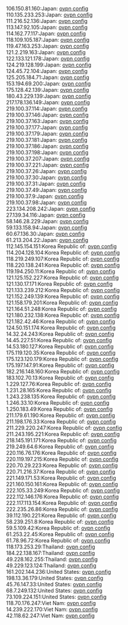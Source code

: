 106.150.81.160:Japan: [ovpn config](vpn/106_150_81_160.ovpn)  
110.135.233.253:Japan: [ovpn config](vpn/110_135_233_253.ovpn)  
111.216.52.136:Japan: [ovpn config](vpn/111_216_52_136.ovpn)  
113.147.92.105:Japan: [ovpn config](vpn/113_147_92_105.ovpn)  
114.162.77.117:Japan: [ovpn config](vpn/114_162_77_117.ovpn)  
118.109.105.187:Japan: [ovpn config](vpn/118_109_105_187.ovpn)  
119.47.163.253:Japan: [ovpn config](vpn/119_47_163_253.ovpn)  
121.2.219.163:Japan: [ovpn config](vpn/121_2_219_163.ovpn)  
122.133.121.178:Japan: [ovpn config](vpn/122_133_121_178.ovpn)  
124.219.128.199:Japan: [ovpn config](vpn/124_219_128_199.ovpn)  
124.45.72.104:Japan: [ovpn config](vpn/124_45_72_104.ovpn)  
125.205.184.71:Japan: [ovpn config](vpn/125_205_184_71.ovpn)  
153.194.69.200:Japan: [ovpn config](vpn/153_194_69_200.ovpn)  
175.128.42.139:Japan: [ovpn config](vpn/175_128_42_139.ovpn)  
180.43.229.139:Japan: [ovpn config](vpn/180_43_229_139.ovpn)  
217.178.136.149:Japan: [ovpn config](vpn/217_178_136_149.ovpn)  
219.100.37.114:Japan: [ovpn config](vpn/219_100_37_114.ovpn)  
219.100.37.146:Japan: [ovpn config](vpn/219_100_37_146.ovpn)  
219.100.37.163:Japan: [ovpn config](vpn/219_100_37_163.ovpn)  
219.100.37.177:Japan: [ovpn config](vpn/219_100_37_177.ovpn)  
219.100.37.179:Japan: [ovpn config](vpn/219_100_37_179.ovpn)  
219.100.37.181:Japan: [ovpn config](vpn/219_100_37_181.ovpn)  
219.100.37.186:Japan: [ovpn config](vpn/219_100_37_186.ovpn)  
219.100.37.198:Japan: [ovpn config](vpn/219_100_37_198.ovpn)  
219.100.37.207:Japan: [ovpn config](vpn/219_100_37_207.ovpn)  
219.100.37.221:Japan: [ovpn config](vpn/219_100_37_221.ovpn)  
219.100.37.26:Japan: [ovpn config](vpn/219_100_37_26.ovpn)  
219.100.37.30:Japan: [ovpn config](vpn/219_100_37_30.ovpn)  
219.100.37.31:Japan: [ovpn config](vpn/219_100_37_31.ovpn)  
219.100.37.49:Japan: [ovpn config](vpn/219_100_37_49.ovpn)  
219.100.37.9:Japan: [ovpn config](vpn/219_100_37_9.ovpn)  
219.100.37.98:Japan: [ovpn config](vpn/219_100_37_98.ovpn)  
223.134.208.242:Japan: [ovpn config](vpn/223_134_208_242.ovpn)  
27.139.34.116:Japan: [ovpn config](vpn/27_139_34_116.ovpn)  
58.146.28.229:Japan: [ovpn config](vpn/58_146_28_229.ovpn)  
59.133.158.94:Japan: [ovpn config](vpn/59_133_158_94.ovpn)  
60.67.136.30:Japan: [ovpn config](vpn/60_67_136_30.ovpn)  
61.213.204.22:Japan: [ovpn config](vpn/61_213_204_22.ovpn)  
112.145.154.151:Korea Republic of: [ovpn config](vpn/112_145_154_151.ovpn)  
114.204.128.104:Korea Republic of: [ovpn config](vpn/114_204_128_104.ovpn)  
118.219.249.107:Korea Republic of: [ovpn config](vpn/118_219_249_107.ovpn)  
118.220.138.241:Korea Republic of: [ovpn config](vpn/118_220_138_241.ovpn)  
119.194.250.11:Korea Republic of: [ovpn config](vpn/119_194_250_11.ovpn)  
121.125.152.227:Korea Republic of: [ovpn config](vpn/121_125_152_227.ovpn)  
121.130.17.171:Korea Republic of: [ovpn config](vpn/121_130_17_171.ovpn)  
121.133.239.212:Korea Republic of: [ovpn config](vpn/121_133_239_212.ovpn)  
121.152.249.139:Korea Republic of: [ovpn config](vpn/121_152_249_139.ovpn)  
121.158.179.201:Korea Republic of: [ovpn config](vpn/121_158_179_201.ovpn)  
121.164.51.248:Korea Republic of: [ovpn config](vpn/121_164_51_248.ovpn)  
121.180.232.138:Korea Republic of: [ovpn config](vpn/121_180_232_138.ovpn)  
121.182.42.46:Korea Republic of: [ovpn config](vpn/121_182_42_46.ovpn)  
124.50.151.174:Korea Republic of: [ovpn config](vpn/124_50_151_174.ovpn)  
14.32.24.243:Korea Republic of: [ovpn config](vpn/14_32_24_243.ovpn)  
14.45.227.51:Korea Republic of: [ovpn config](vpn/14_45_227_51.ovpn)  
14.53.180.127:Korea Republic of: [ovpn config](vpn/14_53_180_127.ovpn)  
175.119.120.35:Korea Republic of: [ovpn config](vpn/175_119_120_35.ovpn)  
175.123.120.179:Korea Republic of: [ovpn config](vpn/175_123_120_179.ovpn)  
175.197.147.91:Korea Republic of: [ovpn config](vpn/175_197_147_91.ovpn)  
182.216.148.160:Korea Republic of: [ovpn config](vpn/182_216_148_160.ovpn)  
183.102.70.13:Korea Republic of: [ovpn config](vpn/183_102_70_13.ovpn)  
1.229.127.76:Korea Republic of: [ovpn config](vpn/1_229_127_76.ovpn)  
1.231.28.165:Korea Republic of: [ovpn config](vpn/1_231_28_165.ovpn)  
1.243.238.135:Korea Republic of: [ovpn config](vpn/1_243_238_135.ovpn)  
1.246.33.10:Korea Republic of: [ovpn config](vpn/1_246_33_10.ovpn)  
1.250.183.49:Korea Republic of: [ovpn config](vpn/1_250_183_49.ovpn)  
211.179.61.190:Korea Republic of: [ovpn config](vpn/211_179_61_190.ovpn)  
211.198.176.33:Korea Republic of: [ovpn config](vpn/211_198_176_33.ovpn)  
211.229.220.247:Korea Republic of: [ovpn config](vpn/211_229_220_247.ovpn)  
211.243.195.221:Korea Republic of: [ovpn config](vpn/211_243_195_221.ovpn)  
218.145.191.171:Korea Republic of: [ovpn config](vpn/218_145_191_171.ovpn)  
219.249.64.6:Korea Republic of: [ovpn config](vpn/219_249_64_6.ovpn)  
220.116.76.176:Korea Republic of: [ovpn config](vpn/220_116_76_176.ovpn)  
220.119.197.215:Korea Republic of: [ovpn config](vpn/220_119_197_215.ovpn)  
220.70.29.223:Korea Republic of: [ovpn config](vpn/220_70_29_223.ovpn)  
220.71.216.37:Korea Republic of: [ovpn config](vpn/220_71_216_37.ovpn)  
221.149.171.53:Korea Republic of: [ovpn config](vpn/221_149_171_53.ovpn)  
221.160.150.161:Korea Republic of: [ovpn config](vpn/221_160_150_161.ovpn)  
222.105.33.249:Korea Republic of: [ovpn config](vpn/222_105_33_249.ovpn)  
222.112.146.176:Korea Republic of: [ovpn config](vpn/222_112_146_176.ovpn)  
222.117.113.154:Korea Republic of: [ovpn config](vpn/222_117_113_154.ovpn)  
222.235.26.86:Korea Republic of: [ovpn config](vpn/222_235_26_86.ovpn)  
39.112.190.221:Korea Republic of: [ovpn config](vpn/39_112_190_221.ovpn)  
58.239.251.8:Korea Republic of: [ovpn config](vpn/58_239_251_8.ovpn)  
59.5.109.42:Korea Republic of: [ovpn config](vpn/59_5_109_42.ovpn)  
61.253.22.45:Korea Republic of: [ovpn config](vpn/61_253_22_45.ovpn)  
61.78.96.72:Korea Republic of: [ovpn config](vpn/61_78_96_72.ovpn)  
118.173.253.29:Thailand: [ovpn config](vpn/118_173_253_29.ovpn)  
184.22.138.167:Thailand: [ovpn config](vpn/184_22_138_167.ovpn)  
49.228.162.255:Thailand: [ovpn config](vpn/49_228_162_255.ovpn)  
49.229.123.124:Thailand: [ovpn config](vpn/49_229_123_124.ovpn)  
161.202.144.236:United States: [ovpn config](vpn/161_202_144_236.ovpn)  
198.13.36.179:United States: [ovpn config](vpn/198_13_36_179.ovpn)  
45.76.147.33:United States: [ovpn config](vpn/45_76_147_33.ovpn)  
68.7.249.132:United States: [ovpn config](vpn/68_7_249_132.ovpn)  
73.109.224.151:United States: [ovpn config](vpn/73_109_224_151.ovpn)  
118.70.176.247:Viet Nam: [ovpn config](vpn/118_70_176_247.ovpn)  
14.239.222.170:Viet Nam: [ovpn config](vpn/14_239_222_170.ovpn)  
42.118.62.247:Viet Nam: [ovpn config](vpn/42_118_62_247.ovpn)  
